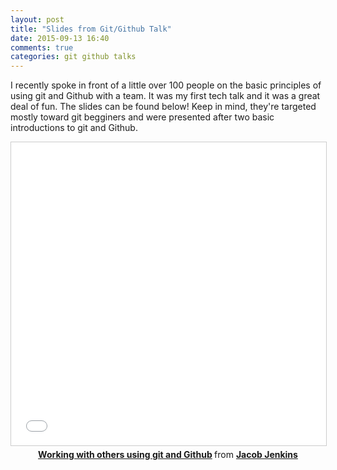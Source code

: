 ```yaml
---
layout: post
title: "Slides from Git/Github Talk"
date: 2015-09-13 16:40
comments: true
categories: git github talks
---
```


I recently spoke in front of a little over 100 people on the basic principles of
using git and Github with a team. It was my first tech talk and it was a great
deal of fun. The slides can be found below! Keep in mind, they're targeted
mostly toward git begginers and were presented after two basic introductions to
git and Github.

<div style="text-align: center">
<iframe src="//www.slideshare.net/slideshow/embed_code/key/jZnVJV4HUQCFGd" width="595" height="485" frameborder="0" marginwidth="0" marginheight="0" scrolling="no" style="border:1px solid #CCC; border-width:1px; margin-bottom:5px; max-width: 100%;" allowfullscreen> </iframe> <div style="margin-bottom:5px"> <strong> <a href="//www.slideshare.net/JacobJenkins4/working-with-others-using-git-and-github" title="Working with others using git and Github" target="_blank">Working with others using git and Github</a> </strong> from <strong><a href="//www.slideshare.net/JacobJenkins4" target="_blank">Jacob Jenkins</a></strong> </div>
</div>
